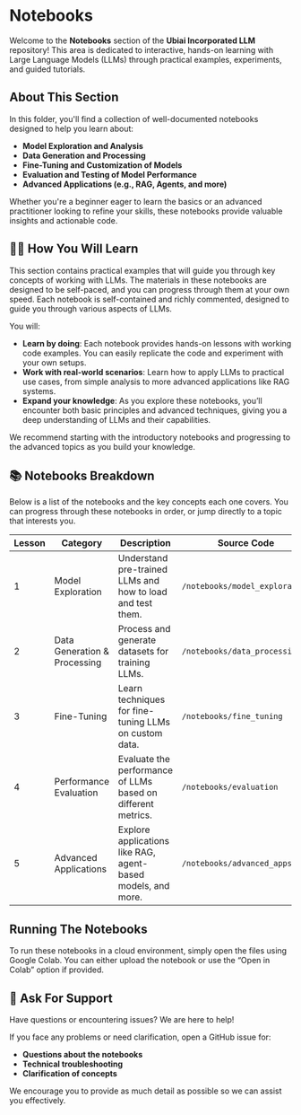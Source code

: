 # Notebooks

Welcome to the **Notebooks** section of the **Ubiai Incorporated LLM** repository! This area is dedicated to interactive, hands-on learning with Large Language Models (LLMs) through practical examples, experiments, and guided tutorials.

## About This Section

In this folder, you'll find a collection of well-documented notebooks designed to help you learn about:
- **Model Exploration and Analysis**
- **Data Generation and Processing**
- **Fine-Tuning and Customization of Models**
- **Evaluation and Testing of Model Performance**
- **Advanced Applications (e.g., RAG, Agents, and more)**

Whether you're a beginner eager to learn the basics or an advanced practitioner looking to refine your skills, these notebooks provide valuable insights and actionable code.

## 🧑‍💻 How You Will Learn

This section contains practical examples that will guide you through key concepts of working with LLMs. The materials in these notebooks are designed to be self-paced, and you can progress through them at your own speed. Each notebook is self-contained and richly commented, designed to guide you through various aspects of LLMs.

You will:

- **Learn by doing**: Each notebook provides hands-on lessons with working code examples. You can easily replicate the code and experiment with your own setups.
- **Work with real-world scenarios**: Learn how to apply LLMs to practical use cases, from simple analysis to more advanced applications like RAG systems.
- **Expand your knowledge**: As you explore these notebooks, you’ll encounter both basic principles and advanced techniques, giving you a deep understanding of LLMs and their capabilities.

We recommend starting with the introductory notebooks and progressing to the advanced topics as you build your knowledge.

## 📚 Notebooks Breakdown

Below is a list of the notebooks and the key concepts each one covers. You can progress through these notebooks in order, or jump directly to a topic that interests you.

| **Lesson** | **Category**             | **Description**                                                                 | **Source Code**              |
|------------|--------------------------|---------------------------------------------------------------------------------|------------------------------|
| 1          | Model Exploration         | Understand pre-trained LLMs and how to load and test them.                       | `/notebooks/model_exploration`|
| 2          | Data Generation & Processing | Process and generate datasets for training LLMs.                                 | `/notebooks/data_processing`  |
| 3          | Fine-Tuning               | Learn techniques for fine-tuning LLMs on custom data.                            | `/notebooks/fine_tuning`      |
| 4          | Performance Evaluation    | Evaluate the performance of LLMs based on different metrics.                     | `/notebooks/evaluation`       |
| 5          | Advanced Applications     | Explore applications like RAG, agent-based models, and more.                    | `/notebooks/advanced_apps`    |


## **Running The Notebooks**
To run these notebooks in a cloud environment, simply open the files using Google Colab. You can either upload the notebook or use the “Open in Colab” option if provided.


## 💬 Ask For Support

Have questions or encountering issues? We are here to help!

If you face any problems or need clarification, open a GitHub issue for:

- **Questions about the notebooks**
- **Technical troubleshooting**
- **Clarification of concepts**

We encourage you to provide as much detail as possible so we can assist you effectively.
